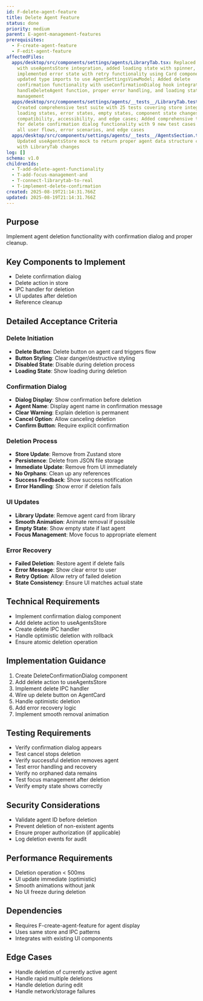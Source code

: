 ```yaml
---
id: F-delete-agent-feature
title: Delete Agent Feature
status: done
priority: medium
parent: E-agent-management-features
prerequisites:
  - F-create-agent-feature
  - F-edit-agent-feature
affectedFiles:
  apps/desktop/src/components/settings/agents/LibraryTab.tsx: Replaced mock data
    with useAgentsStore integration, added loading state with spinner,
    implemented error state with retry functionality using Card components,
    updated type imports to use AgentSettingsViewModel; Added delete
    confirmation functionality with useConfirmationDialog hook integration,
    handleDeleteAgent function, proper error handling, and loading state
    management
  apps/desktop/src/components/settings/agents/__tests__/LibraryTab.test.tsx:
    Created comprehensive test suite with 25 tests covering store integration,
    loading states, error states, empty states, component state changes, type
    compatibility, accessibility, and edge cases; Added comprehensive test suite
    for delete confirmation dialog functionality with 9 new test cases covering
    all user flows, error scenarios, and edge cases
  apps/desktop/src/components/settings/agents/__tests__/AgentsSection.test.tsx:
    Updated useAgentsStore mock to return proper agent data structure compatible
    with LibraryTab changes
log: []
schema: v1.0
childrenIds:
  - T-add-delete-agent-functionality
  - T-add-focus-management-and
  - T-connect-librarytab-to-real
  - T-implement-delete-confirmation
created: 2025-08-19T21:14:31.766Z
updated: 2025-08-19T21:14:31.766Z
---
```


## Purpose

Implement agent deletion functionality with confirmation dialog and proper cleanup.

## Key Components to Implement

- Delete confirmation dialog
- Delete action in store
- IPC handler for deletion
- UI updates after deletion
- Reference cleanup

## Detailed Acceptance Criteria

### Delete Initiation

- **Delete Button**: Delete button on agent card triggers flow
- **Button Styling**: Clear danger/destructive styling
- **Disabled State**: Disable during deletion process
- **Loading State**: Show loading during deletion

### Confirmation Dialog

- **Dialog Display**: Show confirmation before deletion
- **Agent Name**: Display agent name in confirmation message
- **Clear Warning**: Explain deletion is permanent
- **Cancel Option**: Allow canceling deletion
- **Confirm Button**: Require explicit confirmation

### Deletion Process

- **Store Update**: Remove from Zustand store
- **Persistence**: Delete from JSON file storage
- **Immediate Update**: Remove from UI immediately
- **No Orphans**: Clean up any references
- **Success Feedback**: Show success notification
- **Error Handling**: Show error if deletion fails

### UI Updates

- **Library Update**: Remove agent card from library
- **Smooth Animation**: Animate removal if possible
- **Empty State**: Show empty state if last agent
- **Focus Management**: Move focus to appropriate element

### Error Recovery

- **Failed Deletion**: Restore agent if delete fails
- **Error Message**: Show clear error to user
- **Retry Option**: Allow retry of failed deletion
- **State Consistency**: Ensure UI matches actual state

## Technical Requirements

- Implement confirmation dialog component
- Add delete action to useAgentsStore
- Create delete IPC handler
- Handle optimistic deletion with rollback
- Ensure atomic deletion operation

## Implementation Guidance

1. Create DeleteConfirmationDialog component
2. Add delete action to useAgentsStore
3. Implement delete IPC handler
4. Wire up delete button on AgentCard
5. Handle optimistic deletion
6. Add error recovery logic
7. Implement smooth removal animation

## Testing Requirements

- Verify confirmation dialog appears
- Test cancel stops deletion
- Verify successful deletion removes agent
- Test error handling and recovery
- Verify no orphaned data remains
- Test focus management after deletion
- Verify empty state shows correctly

## Security Considerations

- Validate agent ID before deletion
- Prevent deletion of non-existent agents
- Ensure proper authorization (if applicable)
- Log deletion events for audit

## Performance Requirements

- Deletion operation < 500ms
- UI update immediate (optimistic)
- Smooth animations without jank
- No UI freeze during deletion

## Dependencies

- Requires F-create-agent-feature for agent display
- Uses same store and IPC patterns
- Integrates with existing UI components

## Edge Cases

- Handle deletion of currently active agent
- Handle rapid multiple deletions
- Handle deletion during edit
- Handle network/storage failures
